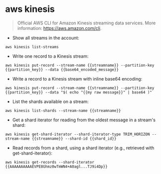 # aws kinesis

> Official AWS CLI for Amazon Kinesis streaming data services.
> More information: <https://aws.amazon.com/cli>.

- Show all streams in the account:

`aws kinesis list-streams`

- Write one record to a Kinesis stream:

`aws kinesis put-record --stream-name {{streamname}} --partition-key {{partition_key}} --data {{base64_encoded_message}}`

- Write a record to a Kinesis stream with inline base64 encoding:

`aws kinesis put-record --stream-name {{streamname}} --partition-key {{partition_key}} --data "$( echo "{{my raw message}}" | base64 )"`

- List the shards available on a stream:

`aws kinesis list-shards --stream-name {{streamname}}`

- Get a shard iterator for reading from the oldest message in a stream's shard:

`aws kinesis get-shard-iterator --shard-iterator-type TRIM_HORIZON --stream-name {{streamname}} --shard-id {{shard_id}}`

- Read records from a shard, using a shard iterator (e.g., retrieved with get-shard-iterator):

`aws kinesis get-records --shard-iterator {{AAAAAAAAAAEVPE8Ghmz0wTmWN4+A0agl...TJ9i4Dp}}`
